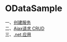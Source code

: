 # ODataSample
一、<a href="http://www.cnblogs.com/Fengger/p/4958658.html" target="_blank">创建服务</a><br/>
二、<a href="http://www.cnblogs.com/Fengger/p/4958728.html" target="_blank">Ajax请求 CRUD</a><br/>
三、<a href="http://www.cnblogs.com/Fengger/p/4959105.html" target="_blank">.net 应用</a>
